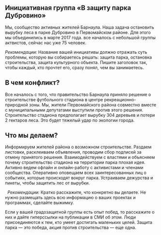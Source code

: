 
## Инициативная группа «В защиту парка Дубровино»

Мы, сообщество активных жителей Барнаула. Наша задача остановить вырубку леса в парке Дубровино в Первомайском районе. Для этого мы объединились в марте 2017 года. все началось с небольшой группы актвистов, сейчас нас уже 75 человек.

_Рекомендации:_ Название вашей инициативы должно отражать суть проблемы, которую вы собираетесь решать: защита парка, остановка строительства, защита культурного объекта. Пишите заголовок так, чтобы каждый, кто прочтет его, сразу понял, чем вы занимаетесь.

## В чем конфликт?

Все началось с того, что правительство Барнаула приняло решение о строительстве футбольного стадиона в центре рекреационно-природной зоны. Мы, жители Первомайского района совместно вместе с муниципальными депутатами выступили против этого решения. Строительство стадиона предполагает вырубку 304 деревьев и потери 2 гектаров леса. Это будет тяжелый удар по экологии города.

## Что мы делаем?

Информируем жителей района о возможном строительстве. Раздаем листовки, расклеиваем объявления, проводим сбор подписей за отмену принятого решения. Взаимодействуем с властями и объясняем почему строительство стадиона на территории парка плохая идея. Активно ведем офлайн и онлайн-работу с активистами и членами сообщества. Оперативно оповещаем всех заинтересованных лиц о событиях, которые происходят вокруг парка. Устраиваем дежурства и пикеты, чтобы защитить лес от вырубки.

 
_Рекомендации:_ Кратко расскажите, что конкретно вы делаете. Не нужно размещать здесь всю информацию о ваших проектах и программах, сделайте выжимку.

Если у вашей градозащитной группы есть опыт побед, то расскажите о них и дайте гиперссылки на публикации в СМИ об этом. Люди присоединяются к тем, кто умеет достигать маленьких целей. Защита парка — это победа, акция против строительства — еще одна.
